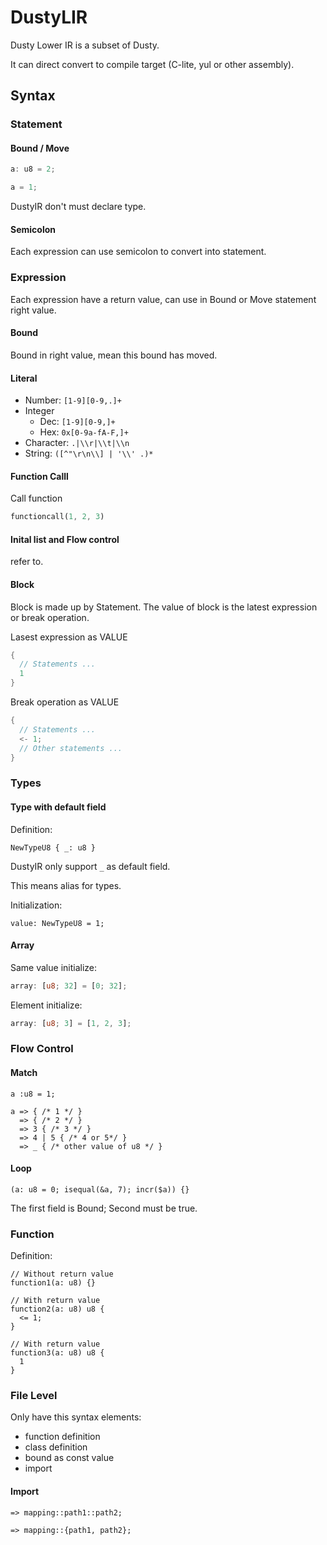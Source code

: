 # DustyLIR

Dusty Lower IR is a subset of Dusty.

It can direct convert to compile target (C-lite, yul or other assembly).

## Syntax

### Statement

#### Bound / Move

```go
a: u8 = 2;

a = 1;
```

DustyIR don't must declare type.

#### Semicolon

Each expression can use semicolon to convert into statement.

### Expression

Each expression have a return value, can use in Bound or Move statement right value.

#### Bound

Bound in right value, mean this bound has moved.

#### Literal

- Number: `[1-9][0-9,.]+`
- Integer
  - Dec: `[1-9][0-9,]+`
  - Hex: `0x[0-9a-fA-F,]+`
- Character: `.|\\r|\\t|\\n`
- String: `([^"\r\n\\] | '\\' .)*`

#### Function Calll

Call function

```rust
functioncall(1, 2, 3)
```

#### Inital list and Flow control

refer to.

#### Block

Block is made up by Statement. The value of block is the latest expression or break operation.

Lasest expression as VALUE

```rust
{
  // Statements ...
  1
}
```

Break operation as VALUE

```rust
{
  // Statements ...
  <- 1;
  // Other statements ...
}
```

### Types

#### Type with default field

Definition:

```
NewTypeU8 { _: u8 }
```

DustyIR only support `_` as default field.

This means alias for types.

Initialization:

```
value: NewTypeU8 = 1;
```

#### Array

Same value initialize:

```rust
array: [u8; 32] = [0; 32];
```

Element initialize:

```rust
array: [u8; 3] = [1, 2, 3];
```

### Flow Control

#### Match

```
a :u8 = 1;

a => { /* 1 */ }
  => { /* 2 */ }
  => 3 { /* 3 */ }
  => 4 | 5 { /* 4 or 5*/ }
  => _ { /* other value of u8 */ }
```

#### Loop

```
(a: u8 = 0; isequal(&a, 7); incr($a)) {}
```

The first field is Bound; Second must be true.

### Function

Definition:

```
// Without return value
function1(a: u8) {}

// With return value
function2(a: u8) u8 {
  <= 1;
}

// With return value
function3(a: u8) u8 {
  1
}
```

### File Level

Only have this syntax elements:

- function definition
- class definition
- bound as const value
- import

#### Import

```
=> mapping::path1::path2;

=> mapping::{path1, path2};
```


